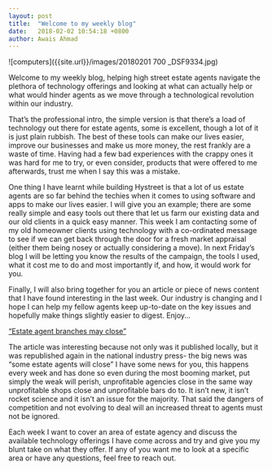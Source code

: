```yaml
---
layout: post
title:  "Welcome to my weekly blog"
date:   2018-02-02 10:54:18 +0800
author: Awais Ahmad
---
```


![computers]({{site.url}}/images/20180201 700 _DSF9334.jpg)

Welcome to my weekly blog, helping high street estate agents navigate the plethora of technology offerings and looking at what can actually help or what would hinder agents as we move through a technological revolution within our industry.

That’s the professional intro, the simple version is that there’s a load of technology out there for estate agents, some is excellent, though a lot of it is just plain rubbish. The best of these tools can make our lives easier, improve our businesses and make us more money, the rest frankly are a waste of time. Having had a few bad experiences with the crappy ones it was hard for me to try, or even consider, products that were offered to me afterwards, trust me when I say this was a mistake.

<!--more-->

One thing I have learnt while building Hystreet is that a lot of us estate agents are so far behind the techies when it comes to using software and apps to make our lives easier. I will give you an example; there are some really simple and easy tools out there that let us farm our existing data and our old clients in a quick easy manner. This week I am contacting some of my old homeowner clients using technology with a co-ordinated message to see if we can get back through the door for a fresh market appraisal (either them being nosey or actually considering a move). In next Friday’s blog I will be letting you know the results of the campaign, the tools I used, what it cost me to do and most importantly if, and how, it would work for you.

Finally, I will also bring together for you an article or piece of news content that I have found interesting in the last week. Our industry is changing and I hope I can help my fellow agents keep up-to-date on the key issues and hopefully make things slightly easier to digest. Enjoy…

<a href="http://www.witneygazette.co.uk/business/15896741.__39_Estate_agents_may_have_to_close__39__in_challenging_climate/">“Estate agent branches may close”</a>

The article was interesting because not only was it published locally, but it was republished again in the national industry press- the big news was “some estate agents will close” I have some news for you, this happens every week and has done so even during the most booming market, put simply the weak will perish, unprofitable agencies close in the same way unprofitable shops close and unprofitable bars do to. It isn’t new, it isn’t rocket science and it isn’t an issue for the majority. That said the dangers of competition and not evolving to deal will an increased threat to agents must not be ignored.

Each week I want to cover an area of estate agency and discuss the available technology offerings I have come across and try and give you my blunt take on what they offer. If any of you want me to look at a specific area or have any questions, feel free to reach out.
